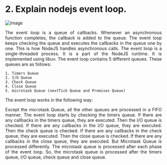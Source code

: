 # 2. Explain nodejs event loop.

![image](https://user-images.githubusercontent.com/127477266/225576187-f7527ac4-f5c8-48d5-b4ff-db920120a770.png)

<div align="justify">
    The event loop is a queue of callbacks. Whenever an asynchronous function completes, the callback is added to the queue. The event loop keeps checking the queue and executes the callbacks in the queue one by one. This is how NodeJS handles asynchronous calls. The event loop is a single-threaded process. It is a part of the NodeJS runtime. It is implemented using libuv. The event loop contains 5 different queues. These queues are as follows:
    
    1. Timers Queue
    2. I/O Queue
    3. Check Queue
    4. Close Queue
    5. microtask Queue (nextTick Queue and Promises Queue)
    
The event loop works in the following way:
                    
Except the microtask Queue, all the other queues are processed in a FIFO manner. The event loop starts by checking the timers queue. If there are any callbacks in the timers queue, they are executed. Then the I/O queue is checked. If there are any callbacks in the I/O queue, they are executed. Then the check queue is checked. If there are any callbacks in the check queue, they are executed. Then the close queue is checked. If there are any callbacks in the close queue, they are executed. But Microtask Queue is processed differently. The microtask queue is processed after each phase of the event loop. So, the microtask queue is processed after the timers queue, I/O queue, check queue and close queue.
</div>
